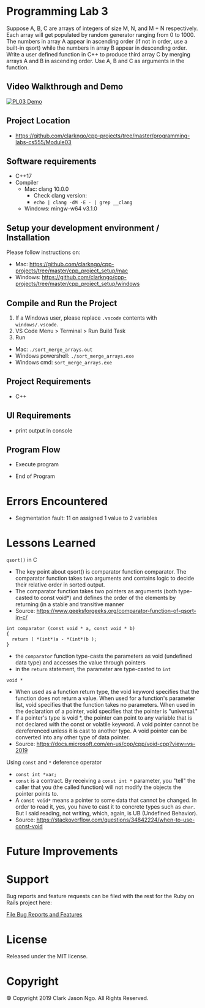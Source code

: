 # Programming Lab 3
Suppose A, B, C are arrays of integers of size M, N, and M + N respectively. Each array will get populated by random generator ranging from 0 to 1000. The numbers in array A appear in ascending order (if not in order, use a built-in qsort) while the numbers in array B appear in descending order. Write a user defined function in C++ to produce third array C by merging arrays A and B in ascending order. Use A, B and C as arguments in the function.

## Video Walkthrough and Demo
[![PL03 Demo](http://img.youtube.com/vi/WILL_BE_UPDATED/0.jpg)](https://www.youtube.com/watch?v=WILL_BE_UPDATED "PL03 Demo")

## Project Location
- https://github.com/clarkngo/cpp-projects/tree/master/programming-labs-cs555/Module03

## Software requirements
- C++17
- Compiler
  - Mac: clang 10.0.0
    - Check clang version:
    - `echo | clang -dM -E - | grep __clang`
  - Windows: mingw-w64 v3.1.0

## Setup your development environment / Installation
Please follow instructions on:
- Mac: https://github.com/clarkngo/cpp-projects/tree/master/cpp_project_setup/mac
- Windows: https://github.com/clarkngo/cpp-projects/tree/master/cpp_project_setup/windows

## Compile and Run the Project
1. If a Windows user, please replace `.vscode` contents with `windows/.vscode`.
2. VS Code Menu > Terminal > Run Build Task
3. Run
- Mac: `./sort_merge_arrays.out`
- Windows powershell: `./sort_merge_arrays.exe`
- Windows cmd: `sort_merge_arrays.exe`

## Project Requirements
- C++

## UI Requirements
- print output in console

## Program Flow
- Execute program

- End of Program

# Errors Encountered
- Segmentation fault: 11 on assigned 1 value to 2 variables

# Lessons Learned
`qsort()` in C
- The key point about qsort() is comparator function comparator. The comparator function takes two arguments and contains logic to decide their relative order in sorted output.
- The comparator function takes two pointers as arguments (both type-casted to const void*) and defines the order of the elements by returning (in a stable and transitive manner
- Source: https://www.geeksforgeeks.org/comparator-function-of-qsort-in-c/

```
int comparator (const void * a, const void * b)
{
  return ( *(int*)a - *(int*)b );
}
```
- the `comparator` function type-casts the parameters as void (undefined data type) and accesses the value through pointers
- in the `return` statement, the parameter are type-casted to `int`

`void *`
- When used as a function return type, the void keyword specifies that the function does not return a value. When used for a function's parameter list, void specifies that the function takes no parameters. When used in the declaration of a pointer, void specifies that the pointer is "universal."
- If a pointer's type is void *, the pointer can point to any variable that is not declared with the const or volatile keyword. A void pointer cannot be dereferenced unless it is cast to another type. A void pointer can be converted into any other type of data pointer.
- Source: https://docs.microsoft.com/en-us/cpp/cpp/void-cpp?view=vs-2019

Using `const` and `*` deference operator
- `const int *var;`
- `const` is a contract. By receiving a `const int *` parameter, you "tell" the caller that you (the called function) will not modify the objects the pointer points to.
- A `const void*` means a pointer to some data that cannot be changed. In order to read it, yes, you have to cast it to concrete types such as `char`. But I said reading, not writing, which, again, is UB (Undefined Behavior).
- Source: https://stackoverflow.com/questions/34842224/when-to-use-const-void

# Future Improvements



# Support
Bug reports and feature requests can be filed with the rest for the Ruby on Rails project here:

[File Bug Reports and Features](https://github.com/clarkngo/cpp-projects/issues)
# License
Released under the MIT license.

# Copyright
&copy; Copyright 2019 Clark Jason Ngo. All Rights Reserved.
